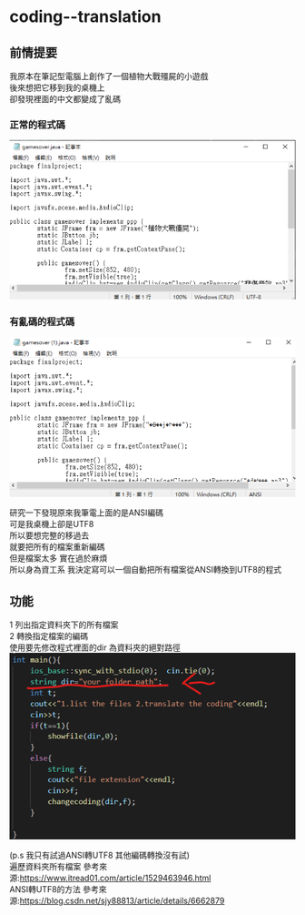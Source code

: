 # coding--translation  
## 前情提要  
我原本在筆記型電腦上創作了一個植物大戰殭屍的小遊戲  
後來想把它移到我的桌機上  
卻發現裡面的中文都變成了亂碼  
### 正常的程式碼  
![image](https://github.com/fallantbell/coding--translation/blob/main/%E8%9E%A2%E5%B9%95%E6%93%B7%E5%8F%96%E7%95%AB%E9%9D%A2%202021-03-02%20224025.png)  

### 有亂碼的程式碼  
![image](https://github.com/fallantbell/coding--translation/blob/main/%E8%9E%A2%E5%B9%95%E6%93%B7%E5%8F%96%E7%95%AB%E9%9D%A2%202021-03-02%20224043.png)  

研究一下發現原來我筆電上面的是ANSI編碼  
可是我桌機上卻是UTF8  
所以要想完整的移過去  
就要把所有的檔案重新編碼  
但是檔案太多 實在過於麻煩  
所以身為資工系 我決定寫可以一個自動把所有檔案從ANSI轉換到UTF8的程式  

## 功能
1 列出指定資料夾下的所有檔案  
2 轉換指定檔案的編碼  
使用要先修改程式裡面的dir 為資料夾的絕對路徑  
![image](https://github.com/fallantbell/coding--translation/blob/main/%E8%9E%A2%E5%B9%95%E6%93%B7%E5%8F%96%E7%95%AB%E9%9D%A2%202021-03-03%20130557.png)  

(p.s 我只有試過ANSI轉UTF8 其他編碼轉換沒有試)  
遍歷資料夾所有檔案 參考來源:https://www.itread01.com/article/1529463946.html  
ANSI轉UTF8的方法 參考來源:https://blog.csdn.net/sjy88813/article/details/6662879  
